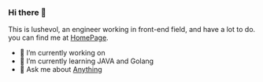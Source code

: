 ### Hi there 👋

This is lushevol, an engineer working in front-end field, and have a lot to do. you can find me at [HomePage](https://lushevol.space).

- 🔭 I’m currently working on 
- 🌱 I’m currently learning JAVA and Golang
- 💬 Ask me about [Anything](https://github.com/lushevol/lushevol/issues)
<!--
- 👯 I’m looking to collaborate on ...
- 🤔 I’m looking for help with ...
- 📫 How to reach me: ...
- 😄 Pronouns: ...
- ⚡ Fun fact: ...
-->
